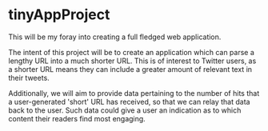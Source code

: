 # tinyAppProject

This will be my foray into creating a full fledged web application.

The intent of this project will be to create an application which can parse a lengthy URL into a much shorter URL.  This is of interest to Twitter users, as a shorter URL means they can include a greater amount of relevant text in their tweets.

Additionally, we will aim to provide data pertaining to the number of hits that a user-generated 'short' URL has received, so that we can relay that data back to the user.  Such data could give a user an indication as to which content their readers find most engaging.